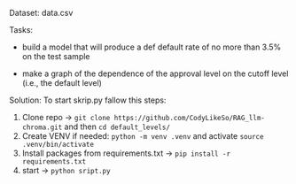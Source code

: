 Dataset: data.csv

Tasks: 
- build a model that will produce a def default rate of no more than 3.5% on the test sample

- make a graph of the dependence of the approval level on the cutoff level (i.e., the default level)

Solution:
To start skrip.py fallow this steps:
1. Clone repo -> ```git clone https://github.com/CodyLikeSo/RAG_llm-chroma.git``` and then ```cd default_levels/```
2. Create VENV if needed: ```python -m venv .venv``` and activate ```source .venv/bin/activate```
3. Install packages from requirements.txt -> ```pip install -r requirements.txt```
4. start -> ```python sript.py```
